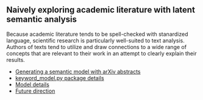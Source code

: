 ## Naively exploring academic literature with latent semantic analysis
Because academic literature tends to be spell-checked with stanardized language, scientific research is particularly well-suited to text analysis. Authors of texts tend to utilize and draw connections to a wide range of concepts that are relevant to their work in an attempt to clearly explain their results. 

- [Generating a semantic model with arXiv abstracts](arxiv_example.md)
- [keyword_model.py package details](code.md)
- [Model details](model.md)
- [Future direction](future.md)
